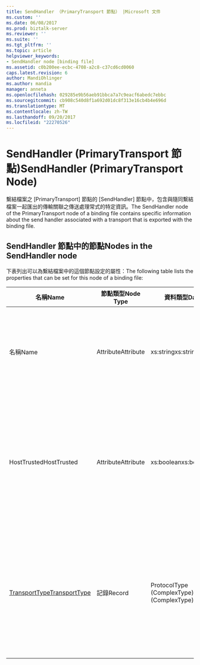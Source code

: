 ```yaml
---
title: SendHandler （PrimaryTransport 節點） |Microsoft 文件
ms.custom: ''
ms.date: 06/08/2017
ms.prod: biztalk-server
ms.reviewer: ''
ms.suite: ''
ms.tgt_pltfrm: ''
ms.topic: article
helpviewer_keywords:
- SendHandler node [binding file]
ms.assetid: c0b200ee-ecbc-4708-a2c8-c37cd6cd0060
caps.latest.revision: 6
author: MandiOhlinger
ms.author: mandia
manager: anneta
ms.openlocfilehash: 029285e9b56aeb91bbca7a7c9eacf6abedc7ebbc
ms.sourcegitcommit: cb908c540d8f1a692d01dc8f313e16cb4b4e696d
ms.translationtype: MT
ms.contentlocale: zh-TW
ms.lasthandoff: 09/20/2017
ms.locfileid: "22270526"
---
```

# <a name="sendhandler-primarytransport-node"></a><span data-ttu-id="630e9-102">SendHandler (PrimaryTransport 節點)</span><span class="sxs-lookup"><span data-stu-id="630e9-102">SendHandler (PrimaryTransport Node)</span></span>
<span data-ttu-id="630e9-103">繫結檔案之 [PrimaryTransport] 節點的 [SendHandler] 節點中，包含與隨同繫結檔案一起匯出的傳輸關聯之傳送處理常式的特定資訊。</span><span class="sxs-lookup"><span data-stu-id="630e9-103">The SendHandler node of the PrimaryTransport node of a binding file contains specific information about the send handler associated with a transport that is exported with the binding file.</span></span>  
  
## <a name="nodes-in-the-sendhandler-node"></a><span data-ttu-id="630e9-104">SendHandler 節點中的節點</span><span class="sxs-lookup"><span data-stu-id="630e9-104">Nodes in the SendHandler node</span></span>  
 <span data-ttu-id="630e9-105">下表列出可以為繫結檔案中的這個節點設定的屬性：</span><span class="sxs-lookup"><span data-stu-id="630e9-105">The following table lists the properties that can be set for this node of a binding file:</span></span>  
  
|<span data-ttu-id="630e9-106">**名稱**</span><span class="sxs-lookup"><span data-stu-id="630e9-106">**Name**</span></span>|<span data-ttu-id="630e9-107">**節點類型**</span><span class="sxs-lookup"><span data-stu-id="630e9-107">**Node Type**</span></span>|<span data-ttu-id="630e9-108">**資料類型**</span><span class="sxs-lookup"><span data-stu-id="630e9-108">**Data Type**</span></span>|<span data-ttu-id="630e9-109">**說明**</span><span class="sxs-lookup"><span data-stu-id="630e9-109">**Description**</span></span>|<span data-ttu-id="630e9-110">**限制**</span><span class="sxs-lookup"><span data-stu-id="630e9-110">**Restrictions**</span></span>|<span data-ttu-id="630e9-111">**註解**</span><span class="sxs-lookup"><span data-stu-id="630e9-111">**Comments**</span></span>|  
|--------------|-------------------|-------------------|---------------------|----------------------|------------------|  
|<span data-ttu-id="630e9-112">名稱</span><span class="sxs-lookup"><span data-stu-id="630e9-112">Name</span></span>|<span data-ttu-id="630e9-113">Attribute</span><span class="sxs-lookup"><span data-stu-id="630e9-113">Attribute</span></span>|<span data-ttu-id="630e9-114">xs:string</span><span class="sxs-lookup"><span data-stu-id="630e9-114">xs:string</span></span>|<span data-ttu-id="630e9-115">指定與傳輸關聯之傳送處理常式的名稱。</span><span class="sxs-lookup"><span data-stu-id="630e9-115">Specifies the name of the send handler associated with the transport.</span></span>|<span data-ttu-id="630e9-116">不需要</span><span class="sxs-lookup"><span data-stu-id="630e9-116">Not required</span></span>|<span data-ttu-id="630e9-117">預設值：空白</span><span class="sxs-lookup"><span data-stu-id="630e9-117">Default value: empty</span></span>|  
|<span data-ttu-id="630e9-118">HostTrusted</span><span class="sxs-lookup"><span data-stu-id="630e9-118">HostTrusted</span></span>|<span data-ttu-id="630e9-119">Attribute</span><span class="sxs-lookup"><span data-stu-id="630e9-119">Attribute</span></span>|<span data-ttu-id="630e9-120">xs:boolean</span><span class="sxs-lookup"><span data-stu-id="630e9-120">xs:boolean</span></span>|<span data-ttu-id="630e9-121">指定與傳送處理常式關聯的主控件是否受到信任。</span><span class="sxs-lookup"><span data-stu-id="630e9-121">Specifies whether the host associated with the send handler is trusted.</span></span>|<span data-ttu-id="630e9-122">Required</span><span class="sxs-lookup"><span data-stu-id="630e9-122">Required</span></span>|<span data-ttu-id="630e9-123">預設值：無</span><span class="sxs-lookup"><span data-stu-id="630e9-123">Default value: none</span></span><br /><br /> <span data-ttu-id="630e9-124">設定為**true**主控件受到信任，否則設為**false**。</span><span class="sxs-lookup"><span data-stu-id="630e9-124">Set to **true** if host is trusted, otherwise set to **false**.</span></span>|  
|[<span data-ttu-id="630e9-125">TransportType</span><span class="sxs-lookup"><span data-stu-id="630e9-125">TransportType</span></span>](../core/transporttype.md)|<span data-ttu-id="630e9-126">記錄</span><span class="sxs-lookup"><span data-stu-id="630e9-126">Record</span></span>|<span data-ttu-id="630e9-127">ProtocolType (ComplexType)</span><span class="sxs-lookup"><span data-stu-id="630e9-127">ProtocolType (ComplexType)</span></span>|<span data-ttu-id="630e9-128">指定傳輸類型，這也是用於此傳送處理常式的配接器名稱。</span><span class="sxs-lookup"><span data-stu-id="630e9-128">Specifies the transport type, which is also the name of the adapter used with this send handler.</span></span>|<span data-ttu-id="630e9-129">Required</span><span class="sxs-lookup"><span data-stu-id="630e9-129">Required</span></span>|<span data-ttu-id="630e9-130">預設值：無</span><span class="sxs-lookup"><span data-stu-id="630e9-130">Default value: none</span></span>|